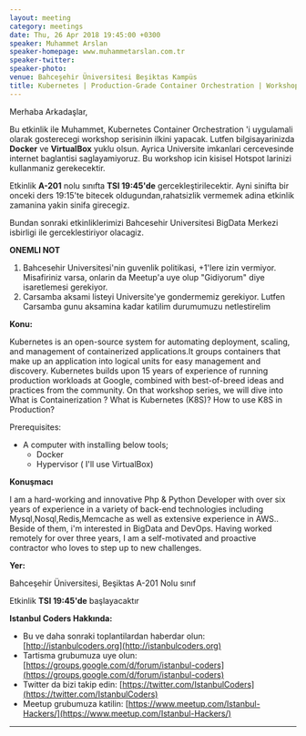 ```yaml
---
layout: meeting
category: meetings
date: Thu, 26 Apr 2018 19:45:00 +0300
speaker: Muhammet Arslan
speaker-homepage: www.muhammetarslan.com.tr
speaker-twitter:
speaker-photo:
venue: Bahceşehir Üniversitesi Beşiktas Kampüs
title: Kubernetes | Production-Grade Container Orchestration | Workshop-1
---
```


Merhaba Arkadaşlar,

Bu etkinlik ile Muhammet, Kubernetes Container Orchestration 'i uygulamali olarak gosterecegi workshop serisinin ilkini yapacak. Lutfen bilgisayarinizda **Docker** ve **VirtualBox** yuklu olsun. Ayrica Universite imkanlari cercevesinde internet baglantisi saglayamiyoruz. Bu workshop icin kisisel Hotspot larinizi kullanmaniz gerekecektir.

Etkinlik __A-201__ nolu sınıfta __TSI 19:45'de__ gercekleştirilecektir. Ayni sinifta bir onceki ders 19:15'te bitecek oldugundan,rahatsizlik vermemek adina etkinlik zamanina yakin sinifa girecegiz.

Bundan sonraki etkinliklerimizi Bahcesehir Universitesi BigData Merkezi isbirligi ile gerceklestiriyor olacagiz.

__ONEMLI NOT__
1. Bahcesehir Universitesi'nin guvenlik politikasi, +1'lere izin vermiyor. Misafiriniz varsa, onlarin da Meetup'a uye olup "Gidiyorum" diye isaretlemesi gerekiyor.
2. Carsamba aksami listeyi Universite'ye gondermemiz gerekiyor. Lutfen Carsamba gunu aksamina kadar katilim durumumuzu netlestirelim

**Konu:**

Kubernetes is an open-source system for automating deployment, scaling, and management of containerized applications.It groups containers that make up an application into logical units for easy management and discovery. Kubernetes builds upon 15 years of experience of running production workloads at Google, combined with best-of-breed ideas and practices from the community. On that workshop series, we will dive into What is Containerization ? What is Kubernetes (K8S)? How to use K8S in Production?

Prerequisites:

- A computer with installing below tools;
    -  Docker
    - Hypervisor ( I'll use VirtualBox)

**Konuşmacı**

I am a hard-working and innovative Php & Python Developer with over six years of experience in a variety of back-end technologies including Mysql,Nosql,Redis,Memcache as well as extensive experience in AWS.. Beside of them, i'm interested in BigData and DevOps. Having worked remotely for over three years, I am a self-motivated and proactive contractor who loves to step up to new challenges.

**Yer:**

Bahceşehir Üniversitesi, Beşiktas A-201 Nolu sınıf

Etkinlik __TSI 19:45'de__ başlayacaktır

**Istanbul Coders Hakkında:**

- Bu ve daha sonraki toplantilardan haberdar olun: [http://istanbulcoders.org](http://istanbulcoders.org)
- Tartisma grubumuza uye olun: [https://groups.google.com/d/forum/istanbul-coders](https://groups.google.com/d/forum/istanbul-coders)
- Twitter da bizi takip edin: [https://twitter.com/IstanbulCoders](https://twitter.com/IstanbulCoders)
- Meetup grubumuza katilin: [https://www.meetup.com/Istanbul-Hackers/](https://www.meetup.com/Istanbul-Hackers/)

----
